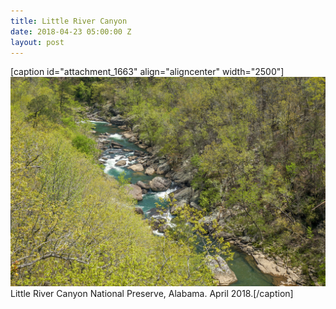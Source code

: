 ```yaml
---
title: Little River Canyon
date: 2018-04-23 05:00:00 Z
layout: post
---
```


\[caption id="attachment\_1663" align="aligncenter" width="2500"\][![Little River Canyon National Preserve, Alabama. April 2018.](/assets/images/DSC03092.jpg)](https://kenbooth.net/little-river-canyon/dsc03092/) Little River Canyon National Preserve, Alabama. April 2018.\[/caption\]
